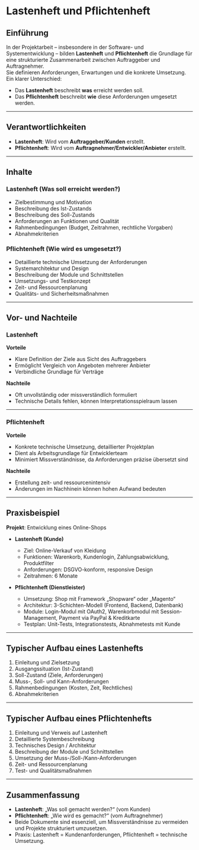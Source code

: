 # Lastenheft und Pflichtenheft

## Einführung
In der Projektarbeit – insbesondere in der Software- und Systementwicklung – bilden **Lastenheft** und **Pflichtenheft** die Grundlage für eine strukturierte Zusammenarbeit zwischen Auftraggeber und Auftragnehmer.  
Sie definieren Anforderungen, Erwartungen und die konkrete Umsetzung. Ein klarer Unterschied:  
- Das **Lastenheft** beschreibt **was** erreicht werden soll.  
- Das **Pflichtenheft** beschreibt **wie** diese Anforderungen umgesetzt werden.  

---

## Verantwortlichkeiten
- **Lastenheft**: Wird vom **Auftraggeber/Kunden** erstellt.  
- **Pflichtenheft**: Wird vom **Auftragnehmer/Entwickler/Anbieter** erstellt.  

---

## Inhalte

### Lastenheft (Was soll erreicht werden?)
- Zielbestimmung und Motivation  
- Beschreibung des Ist-Zustands  
- Beschreibung des Soll-Zustands  
- Anforderungen an Funktionen und Qualität  
- Rahmenbedingungen (Budget, Zeitrahmen, rechtliche Vorgaben)  
- Abnahmekriterien  

### Pflichtenheft (Wie wird es umgesetzt?)
- Detaillierte technische Umsetzung der Anforderungen  
- Systemarchitektur und Design  
- Beschreibung der Module und Schnittstellen  
- Umsetzungs- und Testkonzept  
- Zeit- und Ressourcenplanung  
- Qualitäts- und Sicherheitsmaßnahmen  

---

## Vor- und Nachteile

### Lastenheft
**Vorteile**
- Klare Definition der Ziele aus Sicht des Auftraggebers  
- Ermöglicht Vergleich von Angeboten mehrerer Anbieter  
- Verbindliche Grundlage für Verträge  

**Nachteile**
- Oft unvollständig oder missverständlich formuliert  
- Technische Details fehlen, können Interpretationsspielraum lassen  

---

### Pflichtenheft
**Vorteile**
- Konkrete technische Umsetzung, detaillierter Projektplan  
- Dient als Arbeitsgrundlage für Entwicklerteam  
- Minimiert Missverständnisse, da Anforderungen präzise übersetzt sind  

**Nachteile**
- Erstellung zeit- und ressourcenintensiv  
- Änderungen im Nachhinein können hohen Aufwand bedeuten  

---

## Praxisbeispiel

**Projekt**: Entwicklung eines Online-Shops

- **Lastenheft (Kunde)**  
  - Ziel: Online-Verkauf von Kleidung  
  - Funktionen: Warenkorb, Kundenlogin, Zahlungsabwicklung, Produktfilter  
  - Anforderungen: DSGVO-konform, responsive Design  
  - Zeitrahmen: 6 Monate  

- **Pflichtenheft (Dienstleister)**  
  - Umsetzung: Shop mit Framework „Shopware“ oder „Magento“  
  - Architektur: 3-Schichten-Modell (Frontend, Backend, Datenbank)  
  - Module: Login-Modul mit OAuth2, Warenkorbmodul mit Session-Management, Payment via PayPal & Kreditkarte  
  - Testplan: Unit-Tests, Integrationstests, Abnahmetests mit Kunde  

---

## Typischer Aufbau eines Lastenhefts
1. Einleitung und Zielsetzung  
2. Ausgangssituation (Ist-Zustand)  
3. Soll-Zustand (Ziele, Anforderungen)  
4. Muss-, Soll- und Kann-Anforderungen  
5. Rahmenbedingungen (Kosten, Zeit, Rechtliches)  
6. Abnahmekriterien  

---

## Typischer Aufbau eines Pflichtenhefts
1. Einleitung und Verweis auf Lastenheft  
2. Detaillierte Systembeschreibung  
3. Technisches Design / Architektur  
4. Beschreibung der Module und Schnittstellen  
5. Umsetzung der Muss-/Soll-/Kann-Anforderungen  
6. Zeit- und Ressourcenplanung  
7. Test- und Qualitätsmaßnahmen  

---

## Zusammenfassung
- **Lastenheft**: „Was soll gemacht werden?“ (vom Kunden)  
- **Pflichtenheft**: „Wie wird es gemacht?“ (vom Auftragnehmer)  
- Beide Dokumente sind essenziell, um Missverständnisse zu vermeiden und Projekte strukturiert umzusetzen.  
- Praxis: Lastenheft = Kundenanforderungen, Pflichtenheft = technische Umsetzung.  
